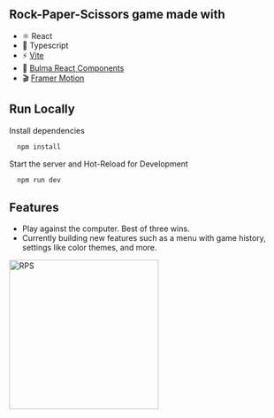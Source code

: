 ## Rock-Paper-Scissors game made with
-   ⚛ React
-   🚩 Typescript
-   ⚡️ [Vite](https://vitejs.dev/)
-   💎 [Bulma React Components](https://couds.github.io/react-bulma-components/?path=/story/welcome--page)
-   🎬 [Framer Motion](https://www.framer.com/motion/)


## Run Locally

Install dependencies

```bash
  npm install
```

Start the server and Hot-Reload for Development

```bash
  npm run dev
```


## Features

- Play against the computer. Best of three wins.
- Currently building new features such as a menu with game history, settings like color themes, and more.

<img width="270" alt="RPS" src="https://user-images.githubusercontent.com/39201037/230056455-d8c0c175-b1f9-4c47-acd3-1c04cb1baddc.png">
